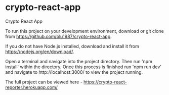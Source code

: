# crypto-react-app

Crypto React App

To run this project on your development environment, download or git clone
from https://github.com/olu1987/crypto-react-app.

If you do not have Node.js installed, download and install it from 
https://nodejs.org/en/download/. 

Open a terminal and navigate into the project directory.
Then run 'npm install' within the directory. Once this process is 
finished run 'npm run dev' and navigate to http://localhost:3000/
to view the project running.

The full project can be viewed here - https://crypto-react-reporter.herokuapp.com/
